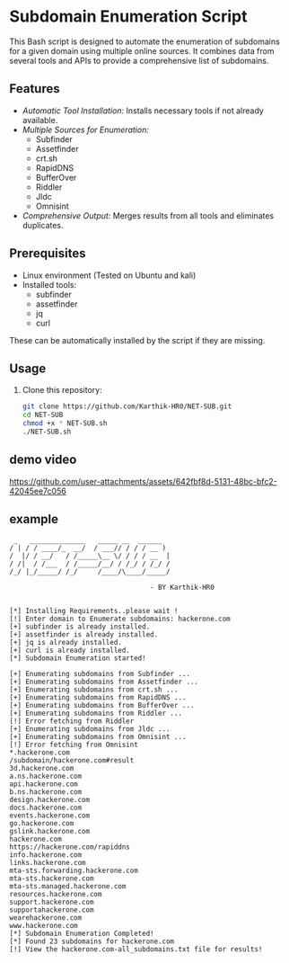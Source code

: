 # Subdomain Enumeration Script

This Bash script is designed to automate the enumeration of subdomains for a given domain using multiple online sources. It combines data from several tools and APIs to provide a comprehensive list of subdomains. 

## Features

- *Automatic Tool Installation:* Installs necessary tools if not already available.
- *Multiple Sources for Enumeration:*
  - Subfinder
  - Assetfinder
  - crt.sh
  - RapidDNS
  - BufferOver
  - Riddler
  - Jldc
  - Omnisint
- *Comprehensive Output:* Merges results from all tools and eliminates duplicates.
  
## Prerequisites

- Linux environment (Tested on Ubuntu and kali)
- Installed tools:
  - subfinder
  - assetfinder
  - jq
  - curl

These can be automatically installed by the script if they are missing.

## Usage

1. Clone this repository:
   ```bash
   git clone https://github.com/Karthik-HR0/NET-SUB.git
   cd NET-SUB
   chmod +x * NET-SUB.sh
   ./NET-SUB.sh
   
   ```
## demo video 

https://github.com/user-attachments/assets/642fbf8d-5131-48bc-bfc2-42045ee7c056

## example
       
   ``` 
    _   ______________   _____ __  ______ 
   / | / / ____/_  __/  / ___// / / / __ )
  /  |/ / __/   / /_____\__ \/ / / / __  |
 / /|  / /___  / /_____/__/ / /_/ / /_/ / 
/_/ |_/_____/ /_/     /____/\____/_____/  
                                                  
                                      - BY Karthik-HR0 
                                           
                                  
[*] Installing Requirements..please wait !
[!] Enter domain to Enumerate subdomains: hackerone.com
[+] subfinder is already installed.
[+] assetfinder is already installed.
[+] jq is already installed.
[+] curl is already installed.
[*] Subdomain Enumeration started!

[+] Enumerating subdomains from Subfinder ...
[+] Enumerating subdomains from Assetfinder ...
[+] Enumerating subdomains from crt.sh ...
[+] Enumerating subdomains from RapidDNS ...
[+] Enumerating subdomains from BufferOver ...
[+] Enumerating subdomains from Riddler ...
[!] Error fetching from Riddler
[+] Enumerating subdomains from Jldc ...
[+] Enumerating subdomains from Omnisint ...
[!] Error fetching from Omnisint
*.hackerone.com
/subdomain/hackerone.com#result
3d.hackerone.com
a.ns.hackerone.com
api.hackerone.com
b.ns.hackerone.com
design.hackerone.com
docs.hackerone.com
events.hackerone.com
go.hackerone.com
gslink.hackerone.com
hackerone.com
https://hackerone.com/rapiddns
info.hackerone.com
links.hackerone.com
mta-sts.forwarding.hackerone.com
mta-sts.hackerone.com
mta-sts.managed.hackerone.com
resources.hackerone.com
support.hackerone.com
supportahackerone.com
wearehackerone.com
www.hackerone.com
 [*] Subdomain Enumeration Completed! 
[*] Found 23 subdomains for hackerone.com
 [!] View the hackerone.com-all_subdomains.txt file for results!

```

